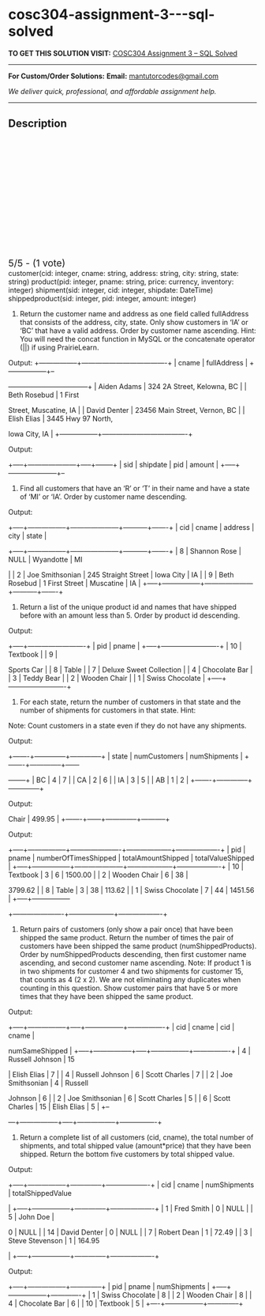 # cosc304-assignment-3---sql-solved
**TO GET THIS SOLUTION VISIT:** [COSC304 Assignment 3 – SQL Solved](https://mantutor.com/product/cosc-304-introduction-to-database-systems-assignment-3-sql-solved/)


---

**For Custom/Order Solutions:** **Email:** mantutorcodes@gmail.com  

*We deliver quick, professional, and affordable assignment help.*

---

<h2>Description</h2>



<div class="kk-star-ratings kksr-auto kksr-align-center kksr-valign-top" data-payload="{&quot;align&quot;:&quot;center&quot;,&quot;id&quot;:&quot;113967&quot;,&quot;slug&quot;:&quot;default&quot;,&quot;valign&quot;:&quot;top&quot;,&quot;ignore&quot;:&quot;&quot;,&quot;reference&quot;:&quot;auto&quot;,&quot;class&quot;:&quot;&quot;,&quot;count&quot;:&quot;1&quot;,&quot;legendonly&quot;:&quot;&quot;,&quot;readonly&quot;:&quot;&quot;,&quot;score&quot;:&quot;5&quot;,&quot;starsonly&quot;:&quot;&quot;,&quot;best&quot;:&quot;5&quot;,&quot;gap&quot;:&quot;4&quot;,&quot;greet&quot;:&quot;Rate this product&quot;,&quot;legend&quot;:&quot;5\/5 - (1 vote)&quot;,&quot;size&quot;:&quot;24&quot;,&quot;title&quot;:&quot;COSC304 Assignment 3 - SQL Solved&quot;,&quot;width&quot;:&quot;138&quot;,&quot;_legend&quot;:&quot;{score}\/{best} - ({count} {votes})&quot;,&quot;font_factor&quot;:&quot;1.25&quot;}">

<div class="kksr-stars">

<div class="kksr-stars-inactive">
            <div class="kksr-star" data-star="1" style="padding-right: 4px">


<div class="kksr-icon" style="width: 24px; height: 24px;"></div>
        </div>
            <div class="kksr-star" data-star="2" style="padding-right: 4px">


<div class="kksr-icon" style="width: 24px; height: 24px;"></div>
        </div>
            <div class="kksr-star" data-star="3" style="padding-right: 4px">


<div class="kksr-icon" style="width: 24px; height: 24px;"></div>
        </div>
            <div class="kksr-star" data-star="4" style="padding-right: 4px">


<div class="kksr-icon" style="width: 24px; height: 24px;"></div>
        </div>
            <div class="kksr-star" data-star="5" style="padding-right: 4px">


<div class="kksr-icon" style="width: 24px; height: 24px;"></div>
        </div>
    </div>

<div class="kksr-stars-active" style="width: 138px;">
            <div class="kksr-star" style="padding-right: 4px">


<div class="kksr-icon" style="width: 24px; height: 24px;"></div>
        </div>
            <div class="kksr-star" style="padding-right: 4px">


<div class="kksr-icon" style="width: 24px; height: 24px;"></div>
        </div>
            <div class="kksr-star" style="padding-right: 4px">


<div class="kksr-icon" style="width: 24px; height: 24px;"></div>
        </div>
            <div class="kksr-star" style="padding-right: 4px">


<div class="kksr-icon" style="width: 24px; height: 24px;"></div>
        </div>
            <div class="kksr-star" style="padding-right: 4px">


<div class="kksr-icon" style="width: 24px; height: 24px;"></div>
        </div>
    </div>
</div>


<div class="kksr-legend" style="font-size: 19.2px;">
            5/5 - (1 vote)    </div>
    </div>
customer(cid: integer, cname: string, address: string, city: string, state: string) product(pid: integer, pname: string, price: currency, inventory: integer) shipment(sid: integer, cid: integer, shipdate: DateTime) shippedproduct(sid: integer, pid: integer, amount: integer)

1. Return the customer name and address as one field called fullAddress that consists of the address, city, state. Only show customers in ‘IA’ or ‘BC’ that have a valid address. Order by customer name ascending. Hint: You will need the concat function in MySQL or the concatenate operator (||) if using PrairieLearn.

Output: +—————–+————————————-+ | cname | fullAddress | +—————–+–

———————————–+ | Aiden Adams | 324 2A Street, Kelowna, BC | | Beth Rosebud | 1 First

Street, Muscatine, IA | | David Denter | 23456 Main Street, Vernon, BC | | Elish Elias | 3445 Hwy 97 North,

Iowa City, IA | +—————–+————————————-+

Output:

+—–+———————+—–+——–+ | sid | shipdate | pid | amount | +—–+———————+–

1. Find all customers that have an ‘R’ or ‘T’ in their name and have a state of ‘MI’ or ‘IA’. Order by customer name descending.

Output:

+—–+—————–+———————+———–+——-+ | cid | cname | address | city | state |

+—–+—————–+———————+———–+——-+ | 8 | Shannon Rose | NULL | Wyandotte | MI

| | 2 | Joe Smithsonian | 245 Straight Street | Iowa City | IA | | 9 | Beth Rosebud | 1 First Street | Muscatine | IA | +—–+—————–+———————+———–+——-+

1. Return a list of the unique product id and names that have shipped before with an amount less than 5. Order by product id descending.

Output:

+—–+————————-+ | pid | pname | +—–+————————-+ | 10 | Textbook | | 9 |

Sports Car | | 8 | Table | | 7 | Deluxe Sweet Collection | | 4 | Chocolate Bar | | 3 | Teddy Bear | | 2 | Wooden Chair | | 1 | Swiss Chocolate | +—–+————————-+

1. For each state, return the number of customers in that state and the number of shipments for customers in that state. Hint:

Note: Count customers in a state even if they do not have any shipments.

Output:

+——-+————–+————–+ | state | numCustomers | numShipments | +——-+————–+——

——–+ | BC | 4 | 7 | | CA | 2 | 6 | | IA | 3 | 5 | | AB | 1 | 2 | +——-+————–+————–+

Output:

Chair | 499.95 | +——-+——+————–+———–+

Output:

+—–+—————–+———————-+——————–+——————-+ | pid | pname | numberOfTimesShipped | totalAmountShipped | totalValueShipped | +—–+—————–+———————+——————–+——————-+ | 10 | Textbook | 3 | 6 | 1500.00 | | 2 | Wooden Chair | 6 | 38 |

3799.62 | | 8 | Table | 3 | 38 | 113.62 | | 1 | Swiss Chocolate | 7 | 44 | 1451.56 | +—–+—————–

+———————-+——————–+——————-+

1. Return pairs of customers (only show a pair once) that have been shipped the same product. Return the number of times the pair of customers have been shipped the same product (numShippedProducts). Order by numShippedProducts descending, then first customer name ascending, and second customer name ascending. Note: If product 1 is in two shipments for customer 4 and two shipments for customer 15, that counts as 4 (2 x 2). We are not eliminating any duplicates when counting in this question. Show customer pairs that have 5 or more times that they have been shipped the same product.

Output:

+—–+—————–+—–+—————–+—————-+ | cid | cname | cid | cname |

numSameShipped | +—–+—————–+—–+—————–+—————-+ | 4 | Russell Johnson | 15

| Elish Elias | 7 | | 4 | Russell Johnson | 6 | Scott Charles | 7 | | 2 | Joe Smithsonian | 4 | Russell

Johnson | 6 | | 2 | Joe Smithsonian | 6 | Scott Charles | 5 | | 6 | Scott Charles | 15 | Elish Elias | 5 | +–

—+—————–+—–+—————–+—————-+

1. Return a complete list of all customers (cid, cname), the total number of shipments, and total shipped value (amount*price) that they have been shipped. Return the bottom five customers by total shipped value.

Output:

+—–+—————–+————–+——————-+ | cid | cname | numShipments | totalShippedValue

| +—–+—————–+————–+——————-+ | 1 | Fred Smith | 0 | NULL | | 5 | John Doe |

0 | NULL | | 14 | David Denter | 0 | NULL | | 7 | Robert Dean | 1 | 72.49 | | 3 | Steve Stevenson | 1 | 164.95

| +—–+—————–+————–+——————-+

Output:

+—–+—————–+————–+ | pid | pname | numShipments | +—–+—————–+————-+ | 1 | Swiss Chocolate | 8 | | 2 | Wooden Chair | 8 | | 4 | Chocolate Bar | 6 | | 10 | Textbook | 5 | +—-+—————–+————–+
